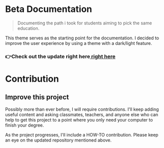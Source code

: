 # Beta Documentation 

> Documenting the path i took for students aiming to pick the same education. 

This theme serves as the starting point for the documentation. I decided to improve the user experience by using a theme with a dark/light feature.

### 👉Check out the update right here[ right here]()


# Contribution
## Improve this project
Possibly more than ever before, I will require contributions. I'll keep adding useful content and asking classmates, teachers, and anyone else who can help to get this project to a point where you only need your computer to finish your degree.

As the project progresses, I'll include a HOW-TO contribution. Please keep an eye on the updated repository mentioned above.
